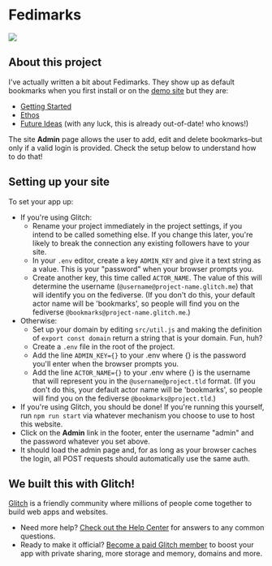 # Fedimarks

![](https://cdn.glitch.global/8b08fe2b-99fe-48bd-9a54-d17f87b3df2b/pikaconstruct.gif?v=1669741965488)

## About this project

I've actually written a bit about Fedimarks. They show up as default bookmarks when you first install or on the
[demo site](https://fedimarks.glitch.me) but they are:

* [Getting Started](https://casey.kolderup.org/notes/b059694f5064c6c6285075c894a72317.html)
* [Ethos](https://casey.kolderup.org/notes/edf3a659f52528da103ea4dcbb09f66f.html)
* [Future Ideas](https://casey.kolderup.org/notes/9307f6d67bbfedbd215ae2d09caeab39.html) (with any luck, this is already out-of-date! who knows!)

The site __Admin__ page allows the user to add, edit and delete bookmarks–but only if a valid login is provided.
Check the setup below to understand how to do that!

## Setting up your site

To set your app up:

* If you're using Glitch:
  * Rename your project immediately in the project settings, if you intend to be called something else. If you change this later, you're likely to break the connection any existing followers have to your site.
  * In your `.env` editor, create a key `ADMIN_KEY` and give it a text string as a value. This is your "password" when your browser prompts you.
  * Create another key, this time called `ACTOR_NAME`. The value of this will determine the username (`@username@project-name.glitch.me`) that will identify you on the fediverse. (If you don't do this, your default actor name will be 'bookmarks', so people will find you on the fediverse `@bookmarks@project-name.glitch.me`.)
* Otherwise:
  * Set up your domain by editing `src/util.js` and making the definition of `export const domain` return a string that is your domain. Fun, huh?
  * Create a `.env` file in the root of the project.
  * Add the line `ADMIN_KEY={}` to your .env where {} is the password you'll enter when the browser prompts you.
  * Add the line `ACTOR_NAME={}` to your .env where {} is the username that will represent you in the `@username@project.tld` format. (If you don't do this, your default actor name will be 'bookmarks', so people will find you on the fediverse `@bookmarks@project.tld`.)
* If you're using Glitch, you should be done! If you're running this yourself, run `npm run start` via whatever mechanism you choose to use to host this website.
* Click on the __Admin__ link in the footer, enter the username "admin" and the password whatever you set above.
* It should load the admin page and, for as long as your browser caches the login, all POST requests should automatically use the same auth.


## We built this with Glitch!

[Glitch](https://glitch.com) is a friendly community where millions of people come together to build web apps and websites.

- Need more help? [Check out the Help Center](https://help.glitch.com/) for answers to any common questions.
- Ready to make it official? [Become a paid Glitch member](https://glitch.com/pricing) to boost your app with private sharing, more storage and memory, domains and more.
